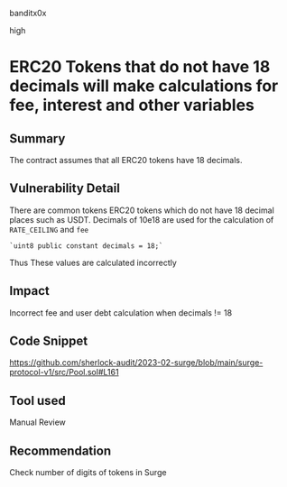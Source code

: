 banditx0x

high

# ERC20 Tokens that do not have 18 decimals will make calculations for fee, interest and other variables



## Summary
The contract assumes that all ERC20 tokens have 18 decimals.

## Vulnerability Detail

There are common tokens ERC20 tokens which do not have 18 decimal places such as USDT. Decimals of 10e18 are used for the calculation of `RATE_CEILING` and `fee`

    `uint8 public constant decimals = 18;`

Thus These values are calculated incorrectly

## Impact

Incorrect fee and user debt calculation when decimals != 18

## Code Snippet

https://github.com/sherlock-audit/2023-02-surge/blob/main/surge-protocol-v1/src/Pool.sol#L161



## Tool used

Manual Review

## Recommendation

Check number of digits of tokens in Surge
